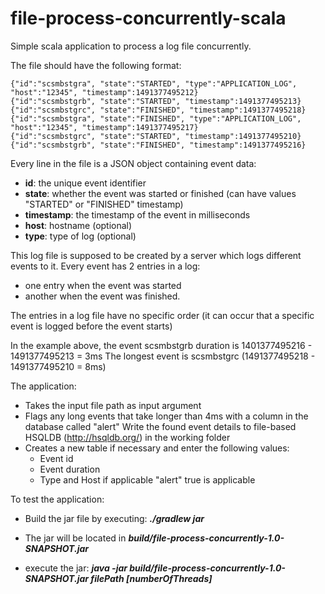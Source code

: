 # file-process-concurrently-scala

Simple scala application to process a log file concurrently.

The file should have the following format:

```
{"id":"scsmbstgra", "state":"STARTED", "type":"APPLICATION_LOG", "host":"12345", "timestamp":1491377495212}
{"id":"scsmbstgrb", "state":"STARTED", "timestamp":1491377495213}
{"id":"scsmbstgrc", "state":"FINISHED", "timestamp":1491377495218}
{"id":"scsmbstgra", "state":"FINISHED", "type":"APPLICATION_LOG", "host":"12345", "timestamp":1491377495217}
{"id":"scsmbstgrc", "state":"STARTED", "timestamp":1491377495210}
{"id":"scsmbstgrb", "state":"FINISHED", "timestamp":1491377495216}
```

Every line in the file is a JSON object containing event data:

 - **id**: the unique event identifier
 - **state**: whether the event was started or finished (can have values "STARTED" or "FINISHED" timestamp) 
 - **timestamp**: the timestamp of the event in milliseconds
 - **host**: hostname (optional)
 - **type**: type of log (optional)
 
This log file is supposed to be created by a server which logs different events to it. 
Every event has 2 entries in a log:
  - one entry when the event was started
  - another when the event was finished. 

The entries in a log file have no specific order (it can occur that a specific event is logged before the event starts)

In the example above, the event scsmbstgrb duration is 1401377495216 - 1491377495213 = 3ms The longest event is scsmbstgrc (1491377495218 - 1491377495210 = 8ms)

The application: 

- Takes the input file path as input argument
- Flags any long events that take longer than 4ms with a column in the database called "alert" Write the found event details to file-based HSQLDB (http://hsqldb.org/) in the working folder
- Creates a new table if necessary and enter the following values: 
  * Event id
  * Event duration
  * Type and Host if applicable "alert" true is applicable

To test the application:

- Build the jar file by executing: ***./gradlew jar***

- The jar will be located in ***build/file-process-concurrently-1.0-SNAPSHOT.jar***

- execute the jar: ***java -jar build/file-process-concurrently-1.0-SNAPSHOT.jar filePath [numberOfThreads]***

